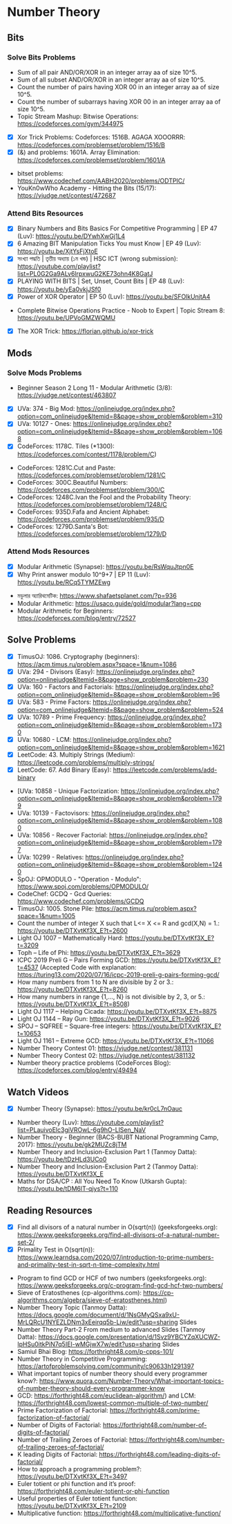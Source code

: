 # Number Theory

<!--
- Modular Arithmetic
  - x] Addition, Subtraction and Multiplication modulo formula
  - [x] BigMod
  - Innerve Module
  - Multiplicative Inverse
  - Extend Euclid
-->

## Bits

### Solve Bits Problems

- Sum of all pair AND/OR/XOR in an integer array aa of size 10^5.
- Sum of all subset AND/OR/XOR in an integer array aa of size 10^5.
- Count the number of pairs having XOR 00 in an integer array aa of size 10^5.
- Count the number of subarrays having XOR 00 in an integer array aa of size 10^5.
- Topic Stream Mashup: Bitwise Operations: https://codeforces.com/gym/344975
- [x] Xor Trick Problems: Codeforces: 1516B. AGAGA XOOORRR: https://codeforces.com/problemset/problem/1516/B
- [x] (&) and problems: 1601A. Array Elimination: https://codeforces.com/problemset/problem/1601/A
- bitset problems: https://www.codechef.com/AABH2020/problems/ODTPIC/
- YouKn0wWho Academy - Hitting the Bits (15/17): https://vjudge.net/contest/472687

### Attend Bits Resources

- [x] Binary Numbers and Bits Basics For Competitive Programming | EP 47 (Luv): https://youtu.be/DYwhXwGj1L4
- [x] 6 Amazing BIT Manipulation Ticks You must Know | EP 49 (Luv): https://youtu.be/XjtYsFjXtoE
- [x] সংখ্যা পদ্ধতি | তৃতীয় অধ্যায় (১ম খন্ড) | HSC ICT (wrong submission): https://youtube.com/playlist?list=PL0G2Ga9ALv6lrpxwuG2KE73ohn4K8GatJ
- [x] PLAYING WITH BITS | Set, Unset, Count Bits | EP 48 (Luv): https://youtu.be/yEa0vkjJSf0
- [x] Power of XOR Operator | EP 50 (Luv): https://youtu.be/SFOlkUnjtA4
- Complete Bitwise Operations Practice - Noob to Expert | Topic Stream 8: https://youtu.be/UPVoGMZWQMU
- [x] The XOR Trick: https://florian.github.io/xor-trick

## Mods

### Solve Mods Problems

- Beginner Season 2 Long 11 - Modular Arithmetic (3/8): https://vjudge.net/contest/463807
- [x] UVa: 374 - Big Mod: https://onlinejudge.org/index.php?option=com_onlinejudge&Itemid=8&page=show_problem&problem=310
- [x] UVa: 10127 - Ones: https://onlinejudge.org/index.php?option=com_onlinejudge&Itemid=8&page=show_problem&problem=1068
- [x] CodeForces: 1178C. Tiles (\*1300): https://codeforces.com/contest/1178/problem/C)
- CodeForces: 1281C.Cut and Paste: https://codeforces.com/problemset/problem/1281/C
- CodeForces: 300C.Beautiful Numbers: https://codeforces.com/problemset/problem/300/C
- CodeForces: 1248C.Ivan the Fool and the Probability Theory: https://codeforces.com/problemset/problem/1248/C
- CodeForces: 935D.Fafa and Ancient Alphabet: https://codeforces.com/problemset/problem/935/D
- CodeForces: 1279D.Santa's Bot: https://codeforces.com/problemset/problem/1279/D

### Attend Mods Resources

- [x] Modular Arithmetic (Synapse): https://youtu.be/RsWquJtpn0E
- [x] Why Print answer modulo 10^9+7 | EP 11 (Luv): https://youtu.be/RCq5TYMZEwg
- মডুলার অ্যারিথমেটিক: https://www.shafaetsplanet.com/?p=936
- Modular Arithmetic: https://usaco.guide/gold/modular?lang=cpp
- Modular Arithmetic for Beginners: https://codeforces.com/blog/entry/72527

## Solve Problems

- [x] TimusOJ: 1086. Cryptography (beginners): https://acm.timus.ru/problem.aspx?space=1&num=1086
- [x] UVa: 294 - Divisors (Easy): https://onlinejudge.org/index.php?option=onlinejudge&Itemid=8&page=show_problem&problem=230
- [x] UVa: 160 - Factors and Factorials: https://onlinejudge.org/index.php?option=com_onlinejudge&Itemid=8&page=show_problem&problem=96
- [x] UVa: 583 - Prime Factors: https://onlinejudge.org/index.php?option=com_onlinejudge&Itemid=8&page=show_problem&problem=524
- [x] UVa: 10789 - Prime Frequency: https://onlinejudge.org/index.php?option=com_onlinejudge&Itemid=8&page=show_problem&problem=1730
- [x] UVa: 10680 - LCM: https://onlinejudge.org/index.php?option=com_onlinejudge&Itemid=8&page=show_problem&problem=1621
- [x] LeetCode: 43. Multiply Strings (Medium): https://leetcode.com/problems/multiply-strings/
- [x] LeetCode: 67. Add Binary (Easy): https://leetcode.com/problems/add-binary
- [UVa: 10858 - Unique Factorization: https://onlinejudge.org/index.php?option=com_onlinejudge&Itemid=8&page=show_problem&problem=1799
- UVa: 10139 - Factovisors: https://onlinejudge.org/index.php?option=com_onlinejudge&Itemid=8&page=show_problem&problem=1080
- UVa: 10856 - Recover Factorial: https://onlinejudge.org/index.php?option=com_onlinejudge&Itemid=8&page=show_problem&problem=1797
- UVa: 10299 - Relatives: https://onlinejudge.org/index.php?option=com_onlinejudge&Itemid=8&page=show_problem&problem=1240
- SpOJ: OPMODULO - "Operation - Modulo": https://www.spoj.com/problems/OPMODULO/
- CodeChef: GCDQ - Gcd Queries: https://www.codechef.com/problems/GCDQ
- TimusOJ: 1005. Stone Pile: https://acm.timus.ru/problem.aspx?space=1&num=1005
- Count the number of integer X such that L<= X <= R and gcd(X,N) = 1.: https://youtu.be/DTXvtKf3X_E?t=2600
- Light OJ 1007 – Mathematically Hard: https://youtu.be/DTXvtKf3X_E?t=3209
- Toph – Life of Phi: https://youtu.be/DTXvtKf3X_E?t=3629
- ICPC 2019 Preli G – Pairs Forming GCD: https://youtu.be/DTXvtKf3X_E?t=4537 (Accepted Code with explanation: https://turing13.com/2020/07/16/icpc-2019-preli-g-pairs-forming-gcd/
- How many numbers from 1 to N are divisible by 2 or 3.: https://youtu.be/DTXvtKf3X_E?t=8260
- How many numbers in range {1,…, N} is not divisible by 2, 3, or 5.: https://youtu.be/DTXvtKf3X_E?t=8508)
- Light OJ 1117 – Helping Cicada: https://youtu.be/DTXvtKf3X_E?t=8875
- Light OJ 1144 – Ray Gun: https://youtu.be/DTXvtKf3X_E?t=9026
- SPOJ – SQFREE – Square-free integers: https://youtu.be/DTXvtKf3X_E?t=10653
- Light OJ 1161 – Extreme GCD: https://youtu.be/DTXvtKf3X_E?t=11066
- Number Theory Contest 01: https://vjudge.net/contest/381131
- Number Theory Contest 02: https://vjudge.net/contest/381132
- Number theory practice problems (CodeForces Blog): https://codeforces.com/blog/entry/49494

## Watch Videos

- [x] Number Theory (Synapse): https://youtu.be/kr0cL7nOauc
- Number theory (Luv): https://youtube.com/playlist?list=PLauivoElc3giVROwL-6g9hO-LlSen_NaV
- Number Theory - Beginner (BACS-BUBT National Programming Camp, 2017): https://youtu.be/gk2MUZc8jTM
- Number Theory and Inclusion-Exclusion Part 1 (Tanmoy Datta): https://youtu.be/tDzHLd3UCo0
- Number Theory and Inclusion-Exclusion Part 2 (Tanmoy Datta): https://youtu.be/DTXvtKf3X_E
- Maths for DSA/CP : All You Need To Know (Utkarsh Gupta): https://youtu.be/tDM6lT-qjys?t=110

## Reading Resources

- [x] Find all divisors of a natural number in O(sqrt(n)) (geeksforgeeks.org): https://www.geeksforgeeks.org/find-all-divisors-of-a-natural-number-set-2/
- [x] Primality Test in O(sqrt(n)): https://www.learndsa.com/2020/07/introduction-to-prime-numbers-and-primality-test-in-sqrt-n-time-complexity.html
- Program to find GCD or HCF of two numbers (geeksforgeeks.org): https://www.geeksforgeeks.org/c-program-find-gcd-hcf-two-numbers/
- Sieve of Eratosthenes (cp-algorithms.com): https://cp-algorithms.com/algebra/sieve-of-eratosthenes.html)
- Number Theory Topic (Tanmoy Datta): https://docs.google.com/document/d/1NsGMyQSxa9xU-MrLQRcU1NYEZLDNm3xEeirqq5b-Liw/edit?usp=sharing Slides
- Number Theory Part-2 From medium to advanced Slides (Tanmoy Datta): https://docs.google.com/presentation/d/1Svz9YBCYZqXUCWZ-lpHSu0itkPiN7q5IEI-wMGjwX7w/edit?usp=sharing Slides
- Samiul Bhai Blog: https://forthright48.com/p-cpps-101/
- Number Theory in Competitive Programming: https://artofproblemsolving.com/community/c90633h1291397
- What important topics of number theory should every programmer know?: https://www.quora.com/Number-Theory/What-important-topics-of-number-theory-should-every-programmer-know
- GCD: https://forthright48.com/euclidean-algorithm/) and LCM: https://forthright48.com/lowest-common-multiple-of-two-number/
- Prime Factorization of Factorial: https://forthright48.com/prime-factorization-of-factorial/
- Number of Digits of Factorial: https://forthright48.com/number-of-digits-of-factorial/
- Number of Trailing Zeroes of Factorial: https://forthright48.com/number-of-trailing-zeroes-of-factorial/
- K leading Digits of Factorial: https://forthright48.com/leading-digits-of-factorial/
- How to approach a programming problem?: https://youtu.be/DTXvtKf3X_E?t=3497
- Euler totient or phi function and it’s proof: https://forthright48.com/euler-totient-or-phi-function
- Useful properties of Euler totient function: https://youtu.be/DTXvtKf3X_E?t=2109
- Multiplicative function: https://forthright48.com/multiplicative-function/
